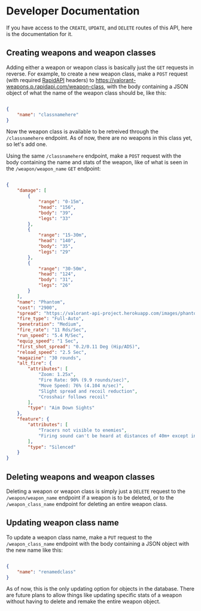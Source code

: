 # Developer Documentation

If you have access to the `CREATE`, `UPDATE`, and `DELETE` routes of this API, here is the documentation for it.

## Creating weapons and weapon classes

Adding either a weapon or weapon class is basically just the `GET` requests in reverse. For example, to create a new weapon class, make a `POST` request (with required [RapidAPI](https://rapidapi.com/Panda64/api/valorant-weapons) headers) to https://valorant-weapons.p.rapidapi.com/weapon-class, with the body containing a JSON object of what the name of the weapon class should be, like this:

``` JSON

{
    "name": "classnamehere"
}

```

Now the weapon class is available to be retreived through the `/classnamehere` endpoint. As of now, there are no weapons in this class yet, so let's add one.

Using the same `/classnamehere` endpoint, make a `POST` request with the body containing the name and stats of the weapon, like of what is seen in the `/weapon/weapon_name` `GET` endpoint:

``` JSON

{
    "damage": [
        {
            "range": "0-15m",
            "head": "156",
            "body": "39",
            "legs": "33"
        },
        {
            "range": "15-30m",
            "head": "140",
            "body": "35",
            "legs": "29"
        },
        {
            "range": "30-50m",
            "head": "124",
            "body": "31",
            "legs": "26"
        }
    ],
    "name": "Phantom",
    "cost": "2900",
    "spread": "https://valorant-api-project.herokuapp.com/images/phantom",
    "fire_type": "Full-Auto",
    "penetration": "Medium",
    "fire_rate": "11 Rds/Sec",
    "run_speed": "5.4 M/Sec",
    "equip_speed": "1 Sec",
    "first_shot_spread": "0.2/0.11 Deg (Hip/ADS)",
    "reload_speed": "2.5 Sec",
    "magazine": "30 rounds",
    "alt_fire": {
        "attributes": [
            "Zoom: 1.25x",
            "Fire Rate: 90% (9.9 rounds/sec)",
            "Move Speed: 76% (4.104 m/sec)",
            "Slight spread and recoil reduction",
            "Crosshair follows recoil"
        ],
        "type": "Aim Down Sights"
    },
    "feature": {
        "attributes": [
            "Tracers not visible to enemies",
            "Firing sound can't be heard at distances of 40m+ except in direction of fire"
        ],
        "type": "Silenced"
    }
}

```

## Deleting weapons and weapon classes

Deleting a weapon or weapon class is simply just a `DELETE` request to the `/weapon/weapon_name` endpoint if a weapon is to be deleted, or to the `/weapon_class_name` endpoint for deleting an entire weapon class.

## Updating weapon class name

To update a weapon class name, make a `PUT` request to the `/weapon_class_name` endpoint with the body containing a JSON object with the new name like this:

``` JSON

{
    "name": "renamedclass"
}

```

As of now, this is the only updating option for objects in the database. There are future plans to allow things like updating specific stats of a weapon without having to delete and remake the entire weapon object.
